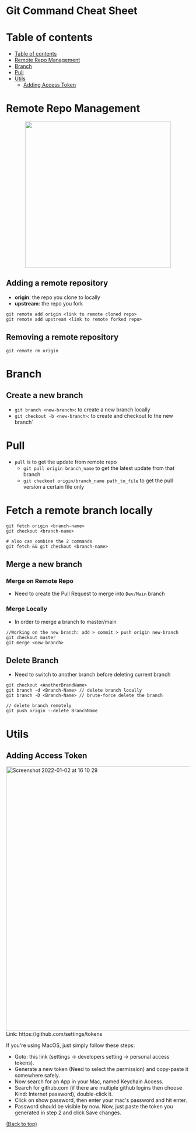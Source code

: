 # Git Command Cheat Sheet

# Table of contents

- [Table of contents](#table-of-contents)
- [Remote Repo Management](#remote-repo-management)
- [Branch](#branch)
- [Pull](#pull)
- [Utils](#utils)
  - [Adding Access Token](#adding-access-token) 

# Remote Repo Management
<p align="center"><img  src="https://user-images.githubusercontent.com/64508435/175200336-a8520e15-3eb8-4d63-995f-c557cb319e7a.png" width="400"/></p>

## Adding a remote repository
- **origin**: the repo you clone to locally
- **upstream**: the repo you fork
```git
git remote add origin <link to remote cloned repo>
git remote add upstream <link to remote forked repo>
```
## Removing a remote repository
```git
git remote rm origin 
```

# Branch
## Create a new branch
- `git branch <new-branch>`: to create a new branch locally
- `git checkout -b <new-branch>`: to create and checkout to the new branch`

# Pull
- `pull` is to get the update from remote repo
  - `git pull origin branch_name` to get the latest update from that branch 
  - `git checkout origin/branch_name path_to_file` to get the pull version a certain file only 


# Fetch a remote branch locally
```git
git fetch origin <branch-name>
git checkout <branch-name>

# also can combine the 2 commands
git fetch && git checkout <branch-name>
```

## Merge a new branch
### Merge on Remote Repo
- Need to create the Pull Request to merge into `Dev/Main` branch
### Merge Locally
- In order to merge a branch to master/main
```git
//Working on the new branch: add > commit > push origin new-branch
git checkout master
git merge <new-branch>
```
## Delete Branch
- Need to switch to another branch before deleting current branch
```Git
git checkout <AnotherBrandName>
git branch -d <Branch-Name> // delete branch locally
git branch -D <Branch-Name> // brute-force delete the branch

// delete branch remotely
git push origin --delete BranchName
```
# Utils

## Adding Access Token
<img width="723" alt="Screenshot 2022-01-02 at 16 10 29" src="https://user-images.githubusercontent.com/64508435/147871336-273983a6-e74f-4acf-a227-40a0540bb280.png">
Link: https://github.com/settings/tokens 

If you're using MacOS, just simply follow these steps:

- Goto: this link (settings -> developers setting -> personal access tokens).
- Generate a new token (Need to select the permission) and copy-paste it somewhere safely.
- Now search for an App in your Mac, named Keychain Access.
- Search for github.com (if there are multiple github logins then choose Kind: Internet password), double-click it.
- Click on show password, then enter your mac's password and hit enter.
- Password should be visible by now. Now, just paste the token you generated in step 2 and click Save changes.

[(Back to top)](#table-of-contents)
